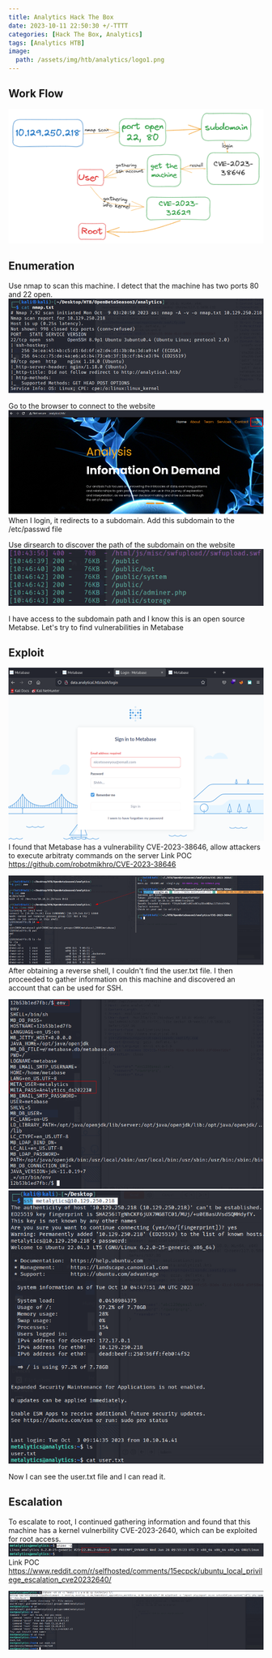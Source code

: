 ```yaml
---
title: Analytics Hack The Box 
date: 2023-10-11 22:50:30 +/-TTTT
categories: [Hack The Box, Analytics]
tags: [Analytics HTB] 
image:
  path: /assets/img/htb/analytics/logo1.png
---
```



## Work Flow
![image]( /assets/img/htb/analytics/workflow.png)

## Enumeration
 Use nmap to scan this machine. I detect that the machine has two ports 80 and 22 open.
![image]( /assets/img/htb/analytics/nmap.png)

 Go to the browser to connect to the website
![image]( /assets/img/htb/analytics/website.png)
 When I login, it redirects to a subdomain. Add this subdomain to the /etc/passwd file

 Use dirsearch to discover the path of the subdomain on the website
![image]( /assets/img/htb/analytics/dirsearch.png)

 I have access to the subdomain path and I know this is an open source Metabse. Let's try to find vulnerabilities in Metabase

## Exploit

![image]( /assets/img/htb/analytics/web2.png)
 I found that Metabase has a vulnerability CVE-2023-38646, allow attackers to execute arbitraty commands on the server
 Link POC https://github.com/robotmikhro/CVE-2023-38646

![image]( /assets/img/htb/analytics/exploit1.png)
 After obtaining a reverse shell, I couldn't find the user.txt file. I then proceeded to gather information on this machine and discovered an account that can be used for SSH.

![image]( /assets/img/htb/analytics/gatherInfo.png)
![image]( /assets/img/htb/analytics/ssh.png)

 Now I can see the user.txt file and I can read it.

## Escalation
 To escalate to root, I continued gathering information and found that this machine has a kernel vulnerbility CVE-2023-2640, which can be exploited for root access.
![image]( /assets/img/htb/analytics/gatherInfo2.png)
 Link POC https://www.reddit.com/r/selfhosted/comments/15ecpck/ubuntu_local_privilege_escalation_cve20232640/ 

![image]( /assets/img/htb/analytics/exploit2.png)